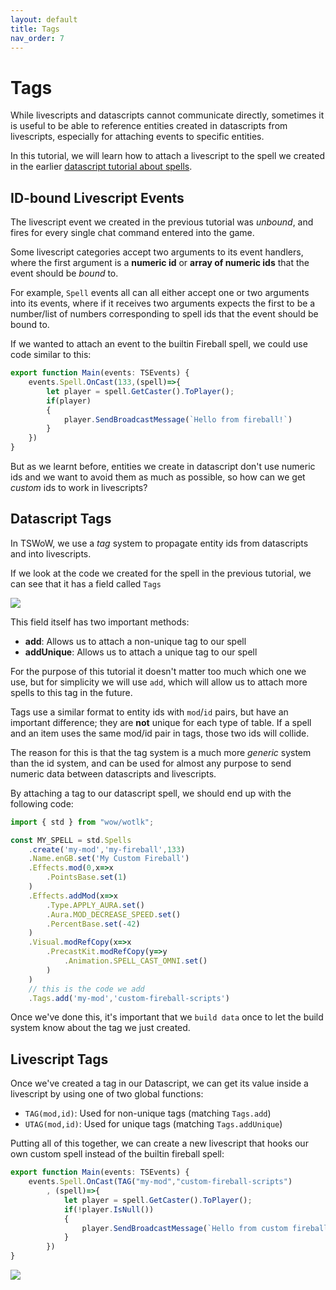```yaml
---
layout: default
title: Tags
nav_order: 7
---
```


# Tags

While livescripts and datascripts cannot communicate directly, sometimes it is useful to be able to reference entities created in datascripts from livescripts, especially for attaching events to specific entities.

In this tutorial, we will learn how to attach a livescript to the spell we created in the earlier [datascript tutorial about spells](./04-datascript-references).

## ID-bound Livescript Events

The livescript event we created in the previous tutorial was _unbound_, and fires for every single chat command entered into the game.

Some livescript categories accept two arguments to its event handlers, where the first argument is a **numeric id** or **array of numeric ids** that the event should be _bound_ to.

For example, `Spell` events all can all either accept one or two arguments into its events, where if it receives two arguments expects the first to be a number/list of numbers corresponding to spell ids that the event should be bound to.

If we wanted to attach an event to the builtin Fireball spell, we could use code similar to this:

```ts
export function Main(events: TSEvents) {
    events.Spell.OnCast(133,(spell)=>{
        let player = spell.GetCaster().ToPlayer();
        if(player)
        {
            player.SendBroadcastMessage(`Hello from fireball!`)
        }
    })
}
```

But as we learnt before, entities we create in datascript don't use numeric ids and we want to avoid them as much as possible, so how can we get _custom_ ids to work in livescripts?

## Datascript Tags

In TSWoW, we use a _tag_ system to propagate entity ids from datascripts and into livescripts.

If we look at the code we created for the spell in the previous tutorial, we can see that it has a field called `Tags`

<img class="mi ili" src="https://i.imgur.com/d5TR4qD.png">

This field itself has two important methods:

- **add**: Allows us to attach a non-unique tag to our spell
- **addUnique**: Allows us to attach a unique tag to our spell

For the purpose of this tutorial it doesn't matter too much which one we use, but for simplicity we will use `add`, which will allow us to attach more spells to this tag in the future.

Tags use a similar format to entity ids with `mod`/`id` pairs, but have an important difference; they are **not** unique for each type of table. If a spell and an item uses the same mod/id pair in tags, those two ids will collide.

The reason for this is that the tag system is a much more _generic_ system than the id system, and can be used for almost any purpose to send numeric data between datascripts and livescripts.

By attaching a tag to our datascript spell, we should end up with the following code:

```ts
import { std } from "wow/wotlk";

const MY_SPELL = std.Spells
    .create('my-mod','my-fireball',133)
    .Name.enGB.set('My Custom Fireball')
    .Effects.mod(0,x=>x
        .PointsBase.set(1)
    )
    .Effects.addMod(x=>x
        .Type.APPLY_AURA.set()
        .Aura.MOD_DECREASE_SPEED.set()
        .PercentBase.set(-42)
    )
    .Visual.modRefCopy(x=>x
        .PrecastKit.modRefCopy(y=>y
            .Animation.SPELL_CAST_OMNI.set()
        )
    )
    // this is the code we add
    .Tags.add('my-mod','custom-fireball-scripts')
```

Once we've done this, it's important that we `build data` once to let the build system know about the tag we just created.

## Livescript Tags

Once we've created a tag in our Datascript, we can get its value inside a livescript by using one of two global functions:

- `TAG(mod,id)`: Used for non-unique tags (matching `Tags.add`)
- `UTAG(mod,id)`: Used for unique tags (matching `Tags.addUnique`)

Putting all of this together, we can create a new livescript that hooks our own custom spell instead of the builtin fireball spell:

```ts
export function Main(events: TSEvents) {
    events.Spell.OnCast(TAG("my-mod","custom-fireball-scripts")
        , (spell)=>{
            let player = spell.GetCaster().ToPlayer();
            if(!player.IsNull())
            {
                player.SendBroadcastMessage(`Hello from custom fireball!`)
            }
        })
}
```

<img class="mi ili" src="https://i.imgur.com/YPPGpB2.png">